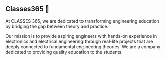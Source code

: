 ## Classes365 🚀 
At CLASSES 365, we are dedicated to transforming engineering education by bridging the gap between theory and practice.


Our mission is to provide aspiring engineers with hands-on experience in electronics and electrical engineering through real-life projects that are deeply connected to fundamental engineering theories.
We are a company dedicated to providing quality education to the students.
